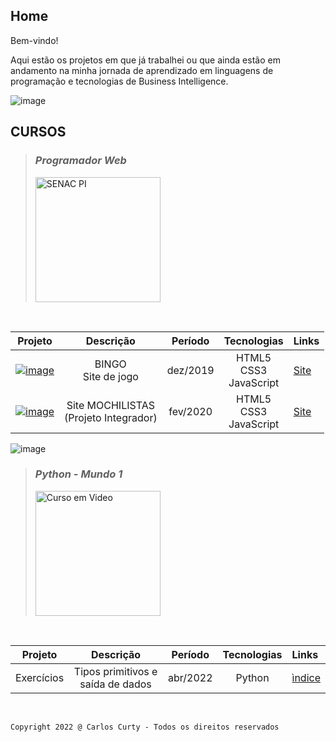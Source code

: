 ## Home

<p>Bem-vindo!<br>

Aqui estão os projetos em que já trabalhei ou que ainda estão em andamento na minha jornada de aprendizado em linguagens de programação e tecnologias de Business Intelligence.</p>



![image](https://user-images.githubusercontent.com/68711113/165002315-c8b84367-987b-482b-b930-8c84d7e8afaa.png)

## <strong>CURSOS</strong><br>

>### *Programador Web*<br> 
>
><a href="https://www.pi.senac.br/"><img src="https://user-images.githubusercontent.com/68711113/165825278-a41fc33b-39a9-49d3-bc36-2a40e22baa07.png" alt="SENAC PI" width="200"></a>

<br>

Projeto | Descrição | Período | Tecnologias | Links
:-----: | :-----: | :-----: | :-----: | :----------
[![image](https://user-images.githubusercontent.com/68711113/165095493-0cd495e0-abf4-4238-87d3-17e5a3ca45af.png)](https://carloscurty.github.io/bingo) | BINGO<br>Site de jogo | dez/2019 | HTML5<br>CSS3<br>JavaScript | [Site](https://curtydigital.000webhostapp.com/bingo/bingo_75.html) | 
[![image](https://user-images.githubusercontent.com/68711113/165096216-7b6e6760-e341-4aa4-a18d-931c1c7c795e.png)](https://carloscurty.github.io/mochilistas) | Site MOCHILISTAS<br>(Projeto Integrador) | fev/2020 | HTML5<br>CSS3<br>JavaScript | [Site](https://curtydigital.000webhostapp.com/mochilistas) | 


![image](https://user-images.githubusercontent.com/68711113/165002315-c8b84367-987b-482b-b930-8c84d7e8afaa.png)


>### *Python - Mundo 1*<br> 
>
><a href="https://cursoemvideo.com"><img src="https://user-images.githubusercontent.com/68711113/165805297-0dbdcc4c-1985-450d-a4ee-1856d614545a.png" alt="Curso em Video" width="200"></a>
<br>

Projeto | Descrição | Período | Tecnologias | Links
:-----: | :-----: | :-----: | :-----: | :----------
Exercícios | Tipos primitivos e saída de dados | abr/2022 | Python | [ìndice](https://carloscurty.github.io/CursoemVideo-Python-Mundo1) |

<br>

~~~
Copyright 2022 @ Carlos Curty - Todos os direitos reservados
~~~
